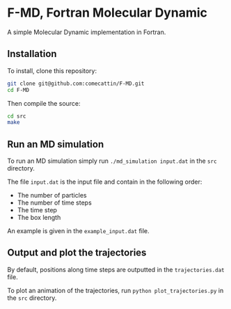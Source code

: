 # F-MD, Fortran Molecular Dynamic

A simple Molecular Dynamic implementation in Fortran.

## Installation

To install, clone this repository:

```bash
git clone git@github.com:comecattin/F-MD.git
cd F-MD
```

Then compile the source:

```bash
cd src
make
```

## Run an MD simulation

To run an MD simulation simply run `./md_simulation input.dat` in the `src` directory.

The file `input.dat` is the input file and contain in the following order:

- The number of particles
- The number of time steps
- The time step
- The box length

An example is given in the `example_input.dat` file.

## Output and plot the trajectories

By default, positions along time steps are outputted in the `trajectories.dat` file.

To plot an animation of the trajectories, run `python plot_trajectories.py` in the `src` directory.
